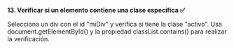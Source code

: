 **13. Verificar si un elemento contiene una clase específica ✅**

Selecciona un div con el id "miDiv" y verifica si tiene la clase "activo". Usa document.getElementById() y la propiedad classList.contains() para realizar la verificación.